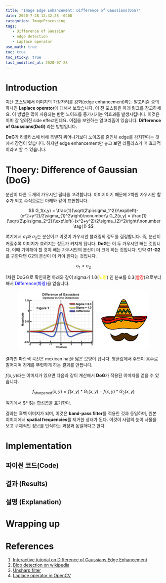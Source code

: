 ```yaml
---
title: "Image Edge Enhancement: Difference of Gaussians(DoG)"
date: 2020-7-28 12:32:28 -0400
categories: ImageProcessing
tags:
   - Difference of Gaussian
   - edge detection 
   - Laplace operator
use_math: true
toc: true
toc_sticky: true
last_modified_at: 2020-07-28
---
```



# Introduction 

   지난 포스팅에서 이미지의 가장자리를 강화(edge enhancement)하는 알고리즘 중의 하나인 **Laplace operator**에 대해서 보았습니다. 이 전 포스팅은 아래 링크를 참고하세요. 이 방법은 많이 사용되는 반면 노이즈를 증가시키는 역효과를 발생시킵니다. 이것은 이미 잘 알려진 side effect인데요. 이점을 보완하는 알고리즘이 있습니다. **Difference of Gaussians(DoG)** 라는 방법입니다. 

 **DoG**가 라플라스에 비해 특별히 뛰어나기보다 노이즈를 줄인채 edge를 감지한다는 것에서 장점이 있습니다. 하지만 edge enhancement만 놓고 보면 라플라스가 떠 효과적이라고 할 수 있습니다. 


# Thoery: Difference of Gaussian (DoG)  

분산이 다른 두개의 가우시안 필터를 고려합니다. 이미지이기 때문에 2차원 가우시안 함수가 되고 수식으로는 아래와 같이 표현합니다.

$$
G_1(x,y) = \frac{1}{\sqrt{2\pi\sigma_1^2}}\exp\left(-(x^2+y^2)/2\sigma_{1}^2\right)\nonumber\\ 
G_2(x,y) = \frac{1}{\sqrt{2\pi\sigma_2^2}}\exp\left(-(x^2+y^2)/2\sigma_{2}^2\right)\nonumber
\tag{1} 
$$

여기에서 $\sigma_1$과 $\sigma_2$는 분산이고 이것이 가우시안 블러링의 정도를 결정합니다. 즉, 분산이 커질수록 이미지가 흐려지는 정도가 커지게 됩니다.
**DoG**는 이 두 가우시안 빼는 것입니다. 이때 기억해야 할 것이 빼는 가우시안의 분산이 더 크게 하는 것입니다. 만약 **G1-G2**를 구한다면 G2의 분산이 더 커야 한다는 것입니다. 

 $$
 \sigma_1 < \sigma_2
 \tag{2}
 $$ 

1차원 DoG으로 확인하면 아래와 같이 sigma가 1.0(<span style="color:yellow">노랑</span>) 인 분포를 0.3(<span style="color:red">빨강</span>)으로부터 빼서 <span style="color:blue"> Difference(파랑)</span>을 얻습니다. 

<figure>
<center>
<img src="/assets/images/DoG_mexicanHat.jpeg" width="600px" >
</center>
</figure>
   
결과인 파란색 곡선은 mexican hat을 닮은 모양이 됩니다. 평균값에서 주변이 음수로 떨어지며 경계를 뚜렷하게 하는 결과를 만듭니다. 

$f(x,y)$라는 이미지가 있으면 다음과 같이 계산해서 **DoG**가 적용된 이미지를 얻을 수 있습니다. 

$$
f_{\mathrm{sharpened}}(x,y) = f(x,y)* G_1(x,y) - f(x,y) * G_2(x,y)
\tag{3}
$$

여기에서 $* $는 합성곱을 표기한다. 

결과는 흑백 이미지가 되며, 이것은 **band-pass filter**를 적용한 것과 동일하며, 원본 이미지에서 **spatial frequencies**를 제거한 상태가 된다. 이것이 사람의 눈이 사물을 보고 구체적인 정보를 인식하는 과정과 동일하다고 한다. 

# Implementation

## 파이썬 코드(Code)
 
<script src="https://gist.github.com/gimoonnam/18348ab61a82cb9140ed9672d296b8d2.js"></script>


## 결과 (Results)


## 설명 (Explanation)



# Wrapping up


# References 
  
  1. [Interactive tutorial on Difference of Gaussians Edge Enhancement](https://micro.magnet.fsu.edu/primer/java/digitalimaging/processing/diffgaussians/index.html) 
  2. [Blob detection on wikipedia](https://en.wikipedia.org/wiki/Blob_detection#The_Laplacian_of_Gaussian)  
  3. [Unsharp filter](https://homepages.inf.ed.ac.uk/rbf/HIPR2/unsharp.htm)   
  4. [Laplace operator in OpenCV](https://docs.opencv.org/3.4/d5/db5/tutorial_laplace_operator.html)   
  
  
  
  
  
  
